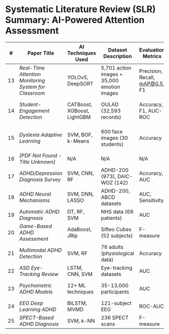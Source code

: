 # Systematic Literature Review (SLR) Summary: AI-Powered Attention Assessment

| # | Paper Title | AI Techniques Used | Dataset Description | Evaluation Metrics | Reported Accuracy/Effectiveness | Key Challenges | Future Directions |
|---|------------|--------------------|---------------------|--------------------|--------------------------------|----------------|-------------------|
| 13 | *Real-Time Attention Monitoring System for Classroom* | YOLOv5, DeepSORT | 5,701 action images + 35,000 emotion images | Precision, Recall, mAP@0.5, F1 | Action: 76% mAP, Emotion: 87.7% mAP | Small dataset, privacy concerns | Multi-modal fusion, XAI |
| 14 | *Student-Engagement Detection* | CATBoost, XGBoost, LightGBM | OULAD (32,593 records) | Accuracy, F1, AUC-ROC | CATBoost: 92.23% accuracy, 0.9626 AUC | Class imbalance (72% low engagement) | Adaptive interventions |
| 15 | *Dyslexia Adaptive Learning* | SVM, BOF, k-Means | 600 face images (30 students) | Accuracy | SVM Linear: 97.8% | Small sample, occlusion issues | Video analysis integration |
| 16 | *[PDF Not Found - Title Unknown]* | N/A | N/A | N/A | N/A | N/A | N/A |
| 17 | *ADHD/Depression Diagnosis Survey* | SVM, CNN, RF | ADHD-200 (973), DAIC-WOZ (142) | Accuracy, AUC | ADHD: 99.58% (EEG), Depression: 100% (EEG) | Data imbalance | Multimodal datasets |
| 18 | *ADHD Neural Mechanisms* | SVM, DNN, LASSO | ADHD-200, ABCD datasets | AUC, Sensitivity | 60-90% accuracy | Small samples | Generative models |
| 19 | *Automatic ADHD Diagnosis* | DT, RF, SVM | NHS data (69 patients) | AUC | DT: 85.5%, 0.871 AUC | Overfitting risks | Fuzzy rule-based models |
| 20 | *Game-Based ADHD Assessment* | AdaBoost, JRip | Sifteo Cubes (52 subjects) | F-measure | 75-78% accuracy | Hardware limitations | Neuroplasticity integration |
| 21 | *Multimodal ADHD Detection* | SVM, RF | 76 adults (physiological data) | Accuracy | SVM: 81.6% | No comorbidity control | Larger validation studies |
| 22 | *ASD Eye-Tracking Review* | LSTM, CNN, SVM | Eye-tracking datasets | AUC | Up to 93.7% (SVM) | Ecological validity | VR integration |
| 23 | *Psychometric ADHD Models* | 12+ ML techniques | 35-13,000 participants | AUC | 0.56-0.992 AUC | Assessment subjectivity | Multi-informant models |
| 24 | *EEG Deep Learning ADHD* | BiLSTM, MVMD | 121-subject EEG | ROC-AUC | 95.54% accuracy | EEG artifacts | Real-time systems |
| 25 | *SPECT-Based ADHD Diagnosis* | SVM, k-NN | 236 SPECT scans | F-measure | 98% accuracy | Class imbalance | Subtype classification |
